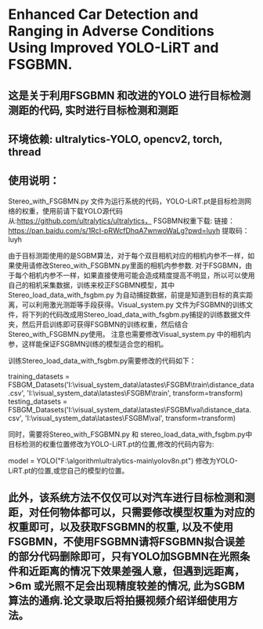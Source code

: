# Enhanced Car Detection and Ranging in Adverse Conditions Using Improved YOLO-LiRT and FSGBMN.
## 这是关于利用FSGBMN 和改进的YOLO 进行目标检测测距的代码, 实时进行目标检测和测距
## 环境依赖: ultralytics-YOLO, opencv2, torch, thread
## 使用说明：


Stereo_with_FSGBMN.py 文件为运行系统的代码，YOLO-LiRT.pt是目标检测网络的权重，使用前请下载YOLO源代码从:https://github.com/ultralytics/ultralytics， FSGBMN权重下载:
链接：https://pan.baidu.com/s/1RcI-pRWcfDhqA7wnwoWaLg?pwd=luyh 
提取码：luyh 


由于目标测距使用的是SGBM算法，对于每个双目相机对应的相机内参不一样，如果使用请修改Stereo_with_FSGBMN.py里面的相机内参参数. 对于FSGBMN，由于每个相机内参不一样，如果直接使用可能会造成精度提高不明显，所以可以使用自己的相机采集数据，训练来校正FSGBMN模型，其中Stereo_load_data_with_fsgbm.py 为自动捕捉数据，前提是知道到目标的真实距离，可以利用激光测距等手段获得。Visual_system.py 文件为FSGBMN的训练文件，将下列的代码改成用Stereo_load_data_with_fsgbm.py捕捉的训练数据文件夹，然后开启训练即可获得FSGBMN的训练权重，然后结合Stereo_with_FSGBMN.py使用。 注意也需要修改Visual_system.py 中的相机内参，这样能保证FSGBMN训练的模型适合您的相机。

训练Stereo_load_data_with_fsgbm.py需要修改的代码如下：


training_datasets = FSBGM_Datasets('I:\\visual_system_data\\latastes\\FSGBM\\train\\distance_data.csv',
                                       'I:\\visual_system_data\\latastes\\FSGBM\\train', transform=transform)
    testing_datasets = FSBGM_Datasets('I:\\visual_system_data\\latastes\\FSGBM\\val\\distance_data.csv',
                                      'I:\\visual_system_data\\latastes\\FSGBM\\val', transform=transform)

同时，需要将Stereo_with_FSGBMN.py 和 stereo_load_data_with_fsgbm.py中目标检测的权重位置修改为YOLO-LiRT.pt的位置,修改的代码内容为:

model = YOLO("F:\\algorithm\\ultralytics-main\\yolov8n.pt") 修改为YOLO-LiRT.pt的位置,或您自己的模型的位置。

## 此外，该系统方法不仅仅可以对汽车进行目标检测和测距，对任何物体都可以，只需要修改模型权重为对应的权重即可，以及获取FSGBMN的权重, 以及不使用FSGBMN，不使用FSGBMN请将FSGBMN拟合误差的部分代码删除即可，只有YOLO加SGBMN在光照条件和近距离的情况下效果差强人意，但遇到远距离，>6m 或光照不足会出现精度较差的情况, 此为SGBM算法的通病.论文录取后将拍摄视频介绍详细使用方法。


